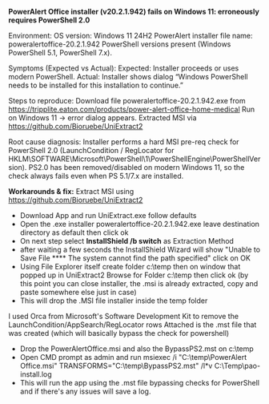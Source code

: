 **PowerAlert Office installer (v20.2.1.942) fails on Windows 11: erroneously requires PowerShell 2.0**

Environment:
OS version: Windows 11 24H2
PowerAlert installer file name: poweralertoffice-20.2.1.942
PowerShell versions present (Windows PowerShell 5.1, PowerShell 7.x).

Symptoms (Expected vs Actual):
Expected: Installer proceeds or uses modern PowerShell.
Actual: Installer shows dialog “Windows PowerShell needs to be installed for this installation to continue.”

Steps to reproduce:
Download file poweralertoffice-20.2.1.942.exe from https://tripplite.eaton.com/products/power-alert-office-home-medical
Run on Windows 11 -> error dialog appears.
Extracted MSI via https://github.com/Bioruebe/UniExtract2 

Root cause diagnosis:
Installer performs a hard MSI pre-req check for PowerShell 2.0 (LaunchCondition / RegLocator for HKLM\SOFTWARE\Microsoft\PowerShell\1\PowerShellEngine\PowerShellVersion).
PS2.0 has been removed/disabled on modern Windows 11, so the check always fails even when PS 5.1/7.x are installed.

**Workarounds & fix:**
Extract MSI using https://github.com/Bioruebe/UniExtract2
  - Download App and run UniExtract.exe follow defaults
  - Open the .exe installer  poweralertoffice-20.2.1.942.exe leave destination directory as default then click ok
  - On next step select **InstallShield /b switch** as  Extraction Method
  - after waiting a few seconds the InstallShield Wizard will show "Unable to Save File **** The system cannot find the path specified" click on OK
  - Using File Explorer itself create folder c:\temp then on window that popped up in UniExtract2 Browse for Folder c:\temp then click ok (by this point you can close installer, the .msi is already extracted, copy and paste somewhere else just in case)
  - This will drop the .MSI file installer inside the temp folder

I used Orca from Microsoft's Software Development Kit to remove the LaunchCondition/AppSearch/RegLocator rows Attached is the .mst file that was created (which will basically bypass the check for powershell)

  - Drop the PowerAlertOffice.msi and also the BypassPS2.mst on c:\temp
  - Open CMD prompt as admin and run msiexec /i "C:\temp\PowerAlert Office.msi" TRANSFORMS="C:\temp\BypassPS2.mst" /l*v C:\Temp\pao-install.log
  - This will run the app using the .mst file bypassing checks for PowerShell and if there's any issues will save a log.
